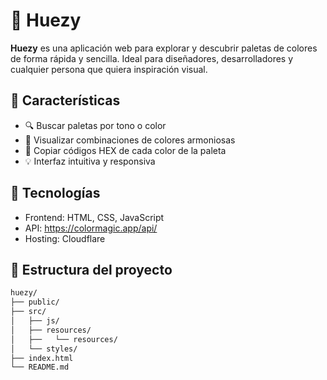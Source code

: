 # 🎨 Huezy

**Huezy** es una aplicación web para explorar y descubrir paletas de colores de forma rápida y sencilla. Ideal para diseñadores, desarrolladores y cualquier persona que quiera inspiración visual.

## 🌟 Características

- 🔍 Buscar paletas por tono o color
- 🌈 Visualizar combinaciones de colores armoniosas
- 💾 Copiar códigos HEX de cada color de la paleta
- 💡 Interfaz intuitiva y responsiva

## 🚀 Tecnologías

- Frontend: HTML, CSS, JavaScript
- API: https://colormagic.app/api/
- Hosting: Cloudflare

## 📁 Estructura del proyecto

```bash
huezy/
├── public/
├── src/
│   ├── js/
│   ├── resources/
│   ├──   └── resources/
│   └── styles/
├── index.html
└── README.md
```
